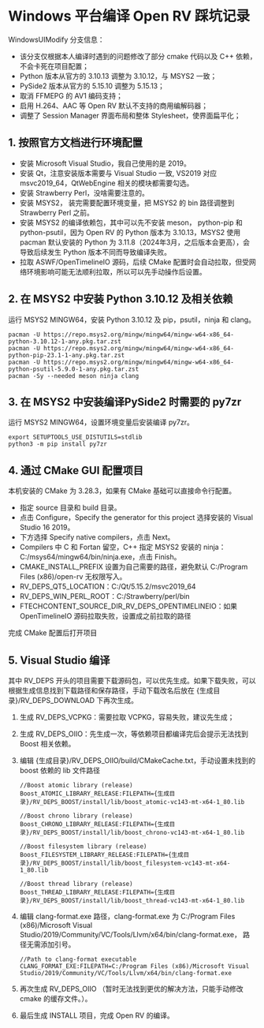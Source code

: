 # Windows 平台编译 Open RV 踩坑记录

WindowsUIModify 分支信息：
- 该分支仅根据本人编译时遇到的问题修改了部分 cmake 代码以及 C++ 依赖，不会卡死在项目配置；
- Python 版本从官方的 3.10.13 调整为 3.10.12，与 MSYS2 一致；
- PySide2 版本从官方的 5.15.10 调整为 5.15.13；
- 取消 FFMEPG 的 AV1 编码支持；
- 启用 H.264、AAC 等 Open RV 默认不支持的商用编解码器；
- 调整了 Session Manager 界面布局和整体 Stylesheet，使界面扁平化；


## 1. 按照官方文档进行环境配置
- 安装 Microsoft Visual Studio，我自己使用的是 2019。
- 安装 Qt，注意安装版本需要与 Visual Studio 一致, VS2019 对应 msvc2019_64，QtWebEngine 相关的模块都需要勾选。
- 安装 Strawberry Perl，没啥需要注意的。
- 安装 MSYS2， 装完需要配置环境变量，把 MSYS2 的 bin 路径调整到 Strawberry Perl 之前。
- 安装 MSYS2 的编译依赖包，其中可以先不安装 meson， python-pip 和 python-psutil，因为 Open RV 的 Python 版本为 3.10.13，MSYS2 使用 pacman 默认安装的 Python 为 3.11.8（2024年3月，之后版本会更高），会导致后续发生 Python 版本不同而导致编译失败。
- 拉取 ASWF/OpenTimelineIO 源码，后续 CMake 配置时会自动拉取，但受网络环境影响可能无法顺利拉取，所以可以先手动操作后设置。


## 2. 在 MSYS2 中安装 Python 3.10.12 及相关依赖
运行 MSYS2 MINGW64，安装 Python 3.10.12 及 pip，psutil，ninja 和 clang。

```shell
pacman -U https://repo.msys2.org/mingw/mingw64/mingw-w64-x86_64-python-3.10.12-1-any.pkg.tar.zst
pacman -U https://repo.msys2.org/mingw/mingw64/mingw-w64-x86_64-python-pip-23.1-1-any.pkg.tar.zst
pacman -U https://repo.msys2.org/mingw/mingw64/mingw-w64-x86_64-python-psutil-5.9.0-1-any.pkg.tar.zst
pacman -Sy --needed meson ninja clang
```

## 3. 在 MSYS2 中安装编译PySide2 时需要的 py7zr
运行 MSYS2 MINGW64，设置环境变量后安装编译 py7zr。

```shell
export SETUPTOOLS_USE_DISTUTILS=stdlib
python3 -m pip install py7zr
```

## 4. 通过 CMake GUI 配置项目
本机安装的 CMake 为 3.28.3，如果有 CMake 基础可以直接命令行配置。

- 指定 source 目录和 build 目录。
- 点击 Configure，Specify the generator for this project 选择安装的 Visual Studio 16 2019。
- 下方选择 Specify native compilers，点击 Next。
- Compilers 中 C 和 Fortan 留空，C++ 指定 MSYS2 安装的 ninja：C:/msys64/mingw64/bin/ninja.exe，点击 Finish。
- CMAKE_INSTALL_PREFIX 设置为自己需要的路径，避免默认 C:/Program Files (x86)/open-rv 无权限写入。
- RV_DEPS_QT5_LOCATION：C:/Qt/5.15.2/msvc2019_64
- RV_DEPS_WIN_PERL_ROOT：C:/Strawberry/perl/bin
- FTECHCONTENT_SOURCE_DIR_RV_DEPS_OPENTIMELINEIO：如果 OpenTimelineIO 源码拉取失败，设置成之前拉取的路径

完成 CMake 配置后打开项目

## 5. Visual Studio 编译
其中 RV_DEPS 开头的项目需要下载源码包，可以优先生成。如果下载失败，可以根据生成信息找到下载路径和保存路径，手动下载改名后放在 {生成目录}/RV_DEPS_DOWNLOAD 下再次生成。

1. 生成 RV_DEPS_VCPKG：需要拉取 VCPKG，容易失败，建议先生成；
2. 生成 RV_DEPS_OIIO：先生成一次，等依赖项目都编译完后会提示无法找到 Boost 相关依赖。
3. 编辑 {生成目录}/RV_DEPS_OIIO/build/CMakeCache.txt，手动设置未找到的 boost 依赖的 lib 文件路径
   ```shell
   //Boost atomic library (release)
   Boost_ATOMIC_LIBRARY_RELEASE:FILEPATH={生成目录}/RV_DEPS_BOOST/install/lib/boost_atomic-vc143-mt-x64-1_80.lib

   //Boost chrono library (release)
   Boost_CHRONO_LIBRARY_RELEASE:FILEPATH={生成目录}/RV_DEPS_BOOST/install/lib/boost_chrono-vc143-mt-x64-1_80.lib

   //Boost filesystem library (release)
   Boost_FILESYSTEM_LIBRARY_RELEASE:FILEPATH={生成目录}/RV_DEPS_BOOST/install/lib/boost_filesystem-vc143-mt-x64-1_80.lib

   //Boost thread library (release)
   Boost_THREAD_LIBRARY_RELEASE:FILEPATH={生成目录}/RV_DEPS_BOOST/install/lib/boost_thread-vc143-mt-x64-1_80.lib
   ```

4. 编辑 clang-format.exe 路径，clang-format.exe 为 C:/Program Files (x86)/Microsoft Visual Studio/2019/Community/VC/Tools/Llvm/x64/bin/clang-format.exe， 路径无需添加引号。
   ```shell
   //Path to clang-format executable
   CLANG_FORMAT_EXE:FILEPATH=C:/Program Files (x86)/Microsoft Visual Studio/2019/Community/VC/Tools/Llvm/x64/bin/clang-format.exe
   ```

5. 再次生成 RV_DEPS_OIIO （暂时无法找到更优的解决方法，只能手动修改 cmake 的缓存文件。）。
6. 最后生成 INSTALL 项目，完成 Open RV 的编译。
